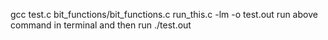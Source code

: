 gcc test.c bit_functions/bit_functions.c run_this.c -lm -o test.out
run above command in terminal and then run ./test.out